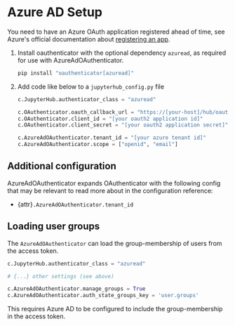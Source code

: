# Azure AD Setup

You need to have an Azure OAuth application registered ahead of time, see
Azure's official documentation about [registering an app].

[registering an app]: https://learn.microsoft.com/en-us/azure/active-directory/develop/v2-protocols#app-registration

1. Install oauthenticator with the optional dependency `azuread`, as required
   for use with AzureAdOAuthenticator.

   ```bash
   pip install "oauthenticator[azuread]"
   ```

2. Add code like below to a `jupyterhub_config.py` file

   ```python
   c.JupyterHub.authenticator_class = "azuread"

   c.OAuthenticator.oauth_callback_url = "https://[your-host]/hub/oauth_callback"
   c.OAuthenticator.client_id = "[your oauth2 application id]"
   c.OAuthenticator.client_secret = "[your oauth2 application secret]"

   c.AzureAdOAuthenticator.tenant_id = "[your azure tenant id]"
   c.AzureAdOAuthenticator.scope = ["openid", "email"]
   ```

## Additional configuration

AzureAdOAuthenticator expands OAuthenticator with the following config that may
be relevant to read more about in the configuration reference:

- {attr}`.AzureAdOAuthenticator.tenant_id`

## Loading user groups

The `AzureAdOAuthenticator` can load the group-membership of users from the access token.

```python
c.JupyterHub.authenticator_class = "azuread"

# {...} other settings (see above)

c.AzureAdOAuthenticator.manage_groups = True
c.AzureAdOAuthenticator.auth_state_groups_key = 'user.groups'
```

This requires Azure AD to be configured to include the group-membership in the access token.

